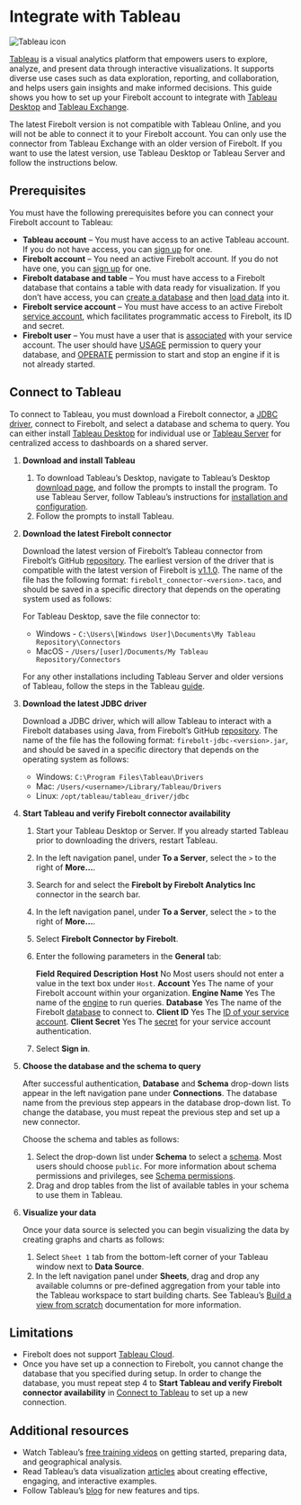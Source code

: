 # [](#integrate-with-tableau)Integrate with Tableau

![Tableau icon](../../assets/images/Tableau.png)

[Tableau](https://www.tableau.com/) is a visual analytics platform that empowers users to explore, analyze, and present data through interactive visualizations. It supports diverse use cases such as data exploration, reporting, and collaboration, and helps users gain insights and make informed decisions. This guide shows you how to set up your Firebolt account to integrate with [Tableau Desktop](https://www.tableau.com/products/desktop) and [Tableau Exchange](https://exchange.tableau.com).

The latest Firebolt version is not compatible with Tableau Online, and you will not be able to connect it to your Firebolt account. You can only use the connector from Tableau Exchange with an older version of Firebolt. If you want to use the latest version, use Tableau Desktop or Tableau Server and follow the instructions below.

## [](#prerequisites)Prerequisites

You must have the following prerequisites before you can connect your Firebolt account to Tableau:

- **Tableau account** – You must have access to an active Tableau account. If you do not have access, you can [sign up](https://www.tableau.com/products/trial) for one.
- **Firebolt account** – You need an active Firebolt account. If you do not have one, you can [sign up](https://go.firebolt.io/signup) for one.
- **Firebolt database and table** – You must have access to a Firebolt database that contains a table with data ready for visualization. If you don’t have access, you can [create a database](/Guides/getting-started/get-started-sql.html#create-a-database) and then [load data](/Guides/loading-data/loading-data.html) into it.
- **Firebolt service account** – You must have access to an active Firebolt [service account](/Guides/managing-your-organization/service-accounts.html), which facilitates programmatic access to Firebolt, its ID and secret.
- **Firebolt user** – You must have a user that is [associated](/Guides/managing-your-organization/service-accounts.html#create-a-user) with your service account. The user should have [USAGE](/Overview/Security/Role-Based%20Access%20Control/database-permissions/) permission to query your database, and [OPERATE](/Overview/Security/Role-Based%20Access%20Control/engine-permissions.html) permission to start and stop an engine if it is not already started.

## [](#connect-to-tableau)Connect to Tableau

To connect to Tableau, you must download a Firebolt connector, a [JDBC driver](/Guides/developing-with-firebolt/connecting-with-jdbc.html#jdbc-driver), connect to Firebolt, and select a database and schema to query. You can either install [Tableau Desktop](https://www.tableau.com/products/desktop) for individual use or [Tableau Server](https://www.tableau.com/products/server) for centralized access to dashboards on a shared server.

1. **Download and install Tableau**
   
   1. To download Tableau’s Desktop, navigate to Tableau’s Desktop [download page](https://www.tableau.com/en-gb/products/desktop/download), and follow the prompts to install the program. To use Tableau Server, follow Tableau’s instructions for [installation and configuration](https://help.tableau.com/current/server/en-us/install_config_top.htm).
   2. Follow the prompts to install Tableau.
2. **Download the latest Firebolt connector**
   
   Download the latest version of Firebolt’s Tableau connector from Firebolt’s GitHub [repository](https://github.com/firebolt-db/tableau-connector/releases). The earliest version of the driver that is compatible with the latest version of Firebolt is [v1.1.0](https://github.com/firebolt-db/tableau-connector/releases/tag/v1.1.0). The name of the file has the following format: `firebolt_connector-<version>.taco`, and should be saved in a specific directory that depends on the operating system used as follows:
   
   For Tableau Desktop, save the file connector to:
   
   - Windows - `C:\Users\[Windows User]\Documents\My Tableau Repository\Connectors`
   - MacOS - `/Users/[user]/Documents/My Tableau Repository/Connectors`
   
   For any other installations including Tableau Server and older versions of Tableau, follow the steps in the Tableau [guide](https://help.tableau.com/current/pro/desktop/en-us/examples_connector_sdk.htm#use-a-connector-built-with-tableau-connector-sdk).
3. **Download the latest JDBC driver**
   
   Download a JDBC driver, which will allow Tableau to interact with a Firebolt databases using Java, from Firebolt’s GitHub [repository](https://github.com/firebolt-db/jdbc/releases). The name of the file has the following format: `firebolt-jdbc-<version>.jar`, and should be saved in a specific directory that depends on the operating system as follows:
   
   - Windows: `C:\Program Files\Tableau\Drivers`
   - Mac: `/Users/<username>/Library/Tableau/Drivers`
   - Linux: `/opt/tableau/tableau_driver/jdbc`
4. **Start Tableau and verify Firebolt connector availability**
   
   1. Start your Tableau Desktop or Server. If you already started Tableau prior to downloading the drivers, restart Tableau.
   2. In the left navigation panel, under **To a Server**, select the `>` to the right of **More…**.
   3. Search for and select the **Firebolt by Firebolt Analytics Inc** connector in the search bar.
   4. In the left navigation panel, under **To a Server**, select the `>` to the right of **More…**.
   5. Select **Firebolt Connector by Firebolt**.
   6. Enter the following parameters in the **General** tab:
      
      **Field** **Required** **Description** **Host** No Most users should not enter a value in the text box under `Host`. **Account** Yes The name of your Firebolt account within your organization. **Engine Name** Yes The name of the [engine](/Overview/engine-fundamentals.html) to run queries. **Database** Yes The name of the Firebolt [database](/Overview/indexes/using-indexes.html#databases) to connect to. **Client ID** Yes The [ID of your service account](/Guides/managing-your-organization/service-accounts.html#get-a-service-account-id). **Client Secret** Yes The [secret](/Guides/managing-your-organization/service-accounts.html#generate-a-secret) for your service account authentication.
   7. Select **Sign in**.
5. **Choose the database and the schema to query**
   
   After successful authentication, **Database** and **Schema** drop-down lists appear in the left navigation pane under **Connections**. The database name from the previous step appears in the database drop-down list. To change the database, you must repeat the previous step and set up a new connector.
   
   Choose the schema and tables as follows:
   
   1. Select the drop-down list under **Schema** to select a [schema](/Overview/indexes/using-indexes.html#schema). Most users should choose `public`. For more information about schema permissions and privileges, see [Schema permissions](/Overview/Security/Role-Based%20Access%20Control/database-permissions/schema-permissions.html).
   2. Drag and drop tables from the list of available tables in your schema to use them in Tableau.
6. **Visualize your data**
   
   Once your data source is selected you can begin visualizing the data by creating graphs and charts as follows:
   
   1. Select `Sheet 1` tab from the bottom-left corner of your Tableau window next to **Data Source**.
   2. In the left navigation panel under **Sheets**, drag and drop any available columns or pre-defined aggregation from your table into the Tableau workspace to start building charts. See Tableau’s [Build a view from scratch](https://help.tableau.com/current/pro/desktop/en-us/getstarted_buildmanual_ex1basic.htm) documentation for more information.

## [](#limitations)Limitations

- Firebolt does not support [Tableau Cloud](https://www.tableau.com/products/cloud-bi).
- Once you have set up a connection to Firebolt, you cannot change the database that you specified during setup. In order to change the database, you must repeat step 4 to **Start Tableau and verify Firebolt connector availability** in [Connect to Tableau](#connect-to-tableau) to set up a new connection.

## [](#additional-resources)Additional resources

- Watch Tableau’s [free training videos](https://www.tableau.com/en-gb/learn/training) on getting started, preparing data, and geographical analysis.
- Read Tableau’s data visualization [articles](https://www.tableau.com/en-gb/learn/articles) about creating effective, engaging, and interactive examples.
- Follow Tableau’s [blog](https://www.tableau.com/en-gb/blog) for new features and tips.